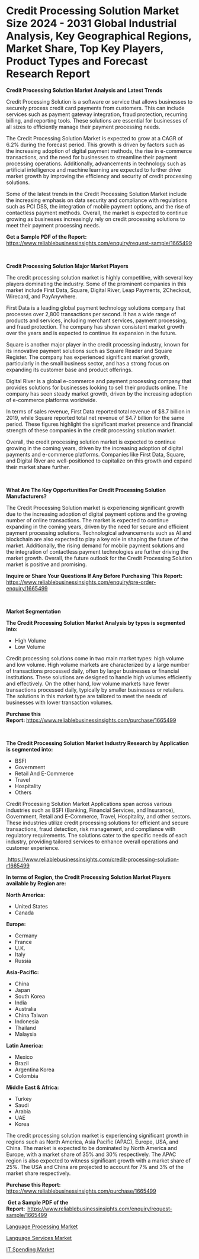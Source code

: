 <p><h1>Credit Processing Solution Market Size 2024 - 2031 Global Industrial Analysis, Key Geographical Regions, Market Share, Top Key Players, Product Types and Forecast Research Report</h1></p><p><strong>Credit Processing Solution Market Analysis and Latest Trends</strong></p>
<p><p>Credit Processing Solution is a software or service that allows businesses to securely process credit card payments from customers. This can include services such as payment gateway integration, fraud protection, recurring billing, and reporting tools. These solutions are essential for businesses of all sizes to efficiently manage their payment processing needs.</p><p>The Credit Processing Solution Market is expected to grow at a CAGR of 6.2% during the forecast period. This growth is driven by factors such as the increasing adoption of digital payment methods, the rise in e-commerce transactions, and the need for businesses to streamline their payment processing operations. Additionally, advancements in technology such as artificial intelligence and machine learning are expected to further drive market growth by improving the efficiency and security of credit processing solutions.</p><p>Some of the latest trends in the Credit Processing Solution Market include the increasing emphasis on data security and compliance with regulations such as PCI DSS, the integration of mobile payment options, and the rise of contactless payment methods. Overall, the market is expected to continue growing as businesses increasingly rely on credit processing solutions to meet their payment processing needs.</p></p>
<p><strong>Get a Sample PDF of the Report:&nbsp;</strong> <a href="https://www.reliablebusinessinsights.com/enquiry/request-sample/1665499">https://www.reliablebusinessinsights.com/enquiry/request-sample/1665499</a></p>
<p>&nbsp;</p>
<p><strong>Credit Processing Solution Major Market Players</strong></p>
<p><p>The credit processing solution market is highly competitive, with several key players dominating the industry. Some of the prominent companies in this market include First Data, Square, Digital River, Leap Payments, 2Checkout, Wirecard, and PayAnywhere.</p><p>First Data is a leading global payment technology solutions company that processes over 2,800 transactions per second. It has a wide range of products and services, including merchant services, payment processing, and fraud protection. The company has shown consistent market growth over the years and is expected to continue its expansion in the future.</p><p>Square is another major player in the credit processing industry, known for its innovative payment solutions such as Square Reader and Square Register. The company has experienced significant market growth, particularly in the small business sector, and has a strong focus on expanding its customer base and product offerings.</p><p>Digital River is a global e-commerce and payment processing company that provides solutions for businesses looking to sell their products online. The company has seen steady market growth, driven by the increasing adoption of e-commerce platforms worldwide.</p><p>In terms of sales revenue, First Data reported total revenue of $8.7 billion in 2019, while Square reported total net revenue of $4.7 billion for the same period. These figures highlight the significant market presence and financial strength of these companies in the credit processing solution market.</p><p>Overall, the credit processing solution market is expected to continue growing in the coming years, driven by the increasing adoption of digital payments and e-commerce platforms. Companies like First Data, Square, and Digital River are well-positioned to capitalize on this growth and expand their market share further.</p></p>
<p>&nbsp;</p>
<p><strong>What Are The Key Opportunities For Credit Processing Solution Manufacturers?</strong></p>
<p><p>The Credit Processing Solution market is experiencing significant growth due to the increasing adoption of digital payment options and the growing number of online transactions. The market is expected to continue expanding in the coming years, driven by the need for secure and efficient payment processing solutions. Technological advancements such as AI and blockchain are also expected to play a key role in shaping the future of the market. Additionally, the rising demand for mobile payment solutions and the integration of contactless payment technologies are further driving the market growth. Overall, the future outlook for the Credit Processing Solution market is positive and promising.</p></p>
<p><strong>Inquire or Share Your Questions If Any Before Purchasing This Report:</strong> <a href="https://www.reliablebusinessinsights.com/enquiry/pre-order-enquiry/1665499">https://www.reliablebusinessinsights.com/enquiry/pre-order-enquiry/1665499</a></p>
<p>&nbsp;</p>
<p><strong>Market Segmentation</strong></p>
<p><strong>The Credit Processing Solution Market Analysis by types is segmented into:</strong></p>
<p><ul><li>High Volume</li><li>Low Volume</li></ul></p>
<p><p>Credit processing solutions come in two main market types: high volume and low volume. High volume markets are characterized by a large number of transactions processed daily, often by larger businesses or financial institutions. These solutions are designed to handle high volumes efficiently and effectively. On the other hand, low volume markets have fewer transactions processed daily, typically by smaller businesses or retailers. The solutions in this market type are tailored to meet the needs of businesses with lower transaction volumes.</p></p>
<p><strong>Purchase this Report:&nbsp;</strong><a href="https://www.reliablebusinessinsights.com/purchase/1665499">https://www.reliablebusinessinsights.com/purchase/1665499</a></p>
<p>&nbsp;</p>
<p><strong>The Credit Processing Solution Market Industry Research by Application is segmented into:</strong></p>
<p><ul><li>BSFI</li><li>Government</li><li>Retail And E-Commerce</li><li>Travel</li><li>Hospitality</li><li>Others</li></ul></p>
<p><p>Credit Processing Solution Market Applications span across various industries such as BSFI (Banking, Financial Services, and Insurance), Government, Retail and E-Commerce, Travel, Hospitality, and other sectors. These industries utilize credit processing solutions for efficient and secure transactions, fraud detection, risk management, and compliance with regulatory requirements. The solutions cater to the specific needs of each industry, providing tailored services to enhance overall operations and customer experience.</p></p>
<p><a href="https://www.reliablebusinessinsights.com/credit-processing-solution-r1665499">&nbsp;https://www.reliablebusinessinsights.com/credit-processing-solution-r1665499</a></p>
<p><strong>In terms of Region, the Credit Processing Solution Market Players available by Region are:</strong></p>
<p>
    <p> <strong> North America: </strong>
        <ul>
            <li>United States</li>
            <li>Canada</li>
        </ul>
        </p> 
    <p> <strong> Europe: </strong>
        <ul>
            <li>Germany</li>
            <li>France</li>
            <li>U.K.</li>
            <li>Italy</li>
            <li>Russia</li>
        </ul>
        </p> 
    <p> <strong> Asia-Pacific: </strong>
        <ul>
            <li>China</li>
            <li>Japan</li>
            <li>South Korea</li>
            <li>India</li>
            <li>Australia</li>
            <li>China Taiwan</li>
            <li>Indonesia</li>
            <li>Thailand</li>
            <li>Malaysia</li>
        </ul>
        </p> 
    <p> <strong> Latin America: </strong>
        <ul>
            <li>Mexico</li>
            <li>Brazil</li>
            <li>Argentina Korea</li>
            <li>Colombia</li>
        </ul>
        </p> 
    <p> <strong> Middle East & Africa: </strong>
        <ul>
            <li>Turkey</li>
            <li>Saudi</li>
            <li>Arabia</li>
            <li>UAE</li>
            <li>Korea</li>
        </ul>
    </p>
    </p>
<p><p>The credit processing solution market is experiencing significant growth in regions such as North America, Asia Pacific (APAC), Europe, USA, and China. The market is expected to be dominated by North America and Europe, with a market share of 35% and 30% respectively. The APAC region is also expected to witness significant growth with a market share of 25%. The USA and China are projected to account for 7% and 3% of the market share respectively.</p></p>
<p><strong>Purchase this Report: </strong><a href="https://www.reliablebusinessinsights.com/purchase/1665499">https://www.reliablebusinessinsights.com/purchase/1665499</a></p>
<p>&nbsp;<strong>Get a Sample PDF of the Report:&nbsp;&nbsp;</strong><a href="https://www.reliablebusinessinsights.com/enquiry/request-sample/1665499">https://www.reliablebusinessinsights.com/enquiry/request-sample/1665499</a></p>
<p><strong></strong></p>
<p><p><a href="https://github.com/LiamDavis60/Market-Research-Report-List-1/blob/main/language-processing-market.md">Language Processing Market</a></p><p><a href="https://github.com/anwarsahrul281/Market-Research-Report-List-1/blob/main/language-services-market.md">Language Services Market</a></p><p><a href="https://github.com/Hazelklievgspy6vdcsmu106w/Market-Research-Report-List-3/blob/main/it-spending-market.md">IT Spending Market</a></p></p>